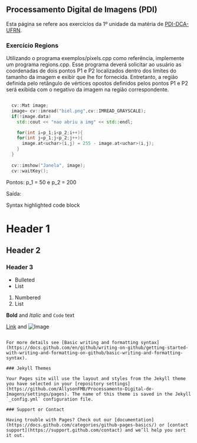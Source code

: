 ## Processamento Digital de Imagens (PDI)

Esta página se refere aos exercícios da 1º unidade da matéria de [PDI-DCA-UFRN](https://agostinhobritojr.github.io/tutorial/pdi/#_pref%C3%A1cio).

### Exercício Regions

Utilizando o programa exemplos/pixels.cpp como referência, implemente um programa regions.cpp. Esse programa deverá solicitar ao usuário as coordenadas de dois pontos P1 e P2 localizados dentro dos limites do tamanho da imagem e exibir que lhe for fornecida. Entretanto, a região definida pelo retângulo de vértices opostos definidos pelos pontos P1 e P2 será exibida com o negativo da imagem na região correspondente.


```c++

  cv::Mat image;
  image= cv::imread("biel.png",cv::IMREAD_GRAYSCALE);
  if(!image.data)
    std::cout << "nao abriu a img" << std::endl;

    for(int i=p_1;i<p_2;i++){
    for(int j=p_1;j<p_2;j++){
      image.at<uchar>(i,j) = 255 - image.at<uchar>(i,j);
    }
  }
  
  cv::imshow("Janela", image);
  cv::waitKey();
```
Pontos: p_1 = 50 e p_2 = 200

Saída:



Syntax highlighted code block

# Header 1
## Header 2
### Header 3

- Bulleted
- List

1. Numbered
2. List

**Bold** and _Italic_ and `Code` text

[Link](url) and ![Image](src)
```

For more details see [Basic writing and formatting syntax](https://docs.github.com/en/github/writing-on-github/getting-started-with-writing-and-formatting-on-github/basic-writing-and-formatting-syntax).

### Jekyll Themes

Your Pages site will use the layout and styles from the Jekyll theme you have selected in your [repository settings](https://github.com/AllysonFMB/Processamento-Digital-de-Imagens/settings/pages). The name of this theme is saved in the Jekyll `_config.yml` configuration file.

### Support or Contact

Having trouble with Pages? Check out our [documentation](https://docs.github.com/categories/github-pages-basics/) or [contact support](https://support.github.com/contact) and we’ll help you sort it out.
